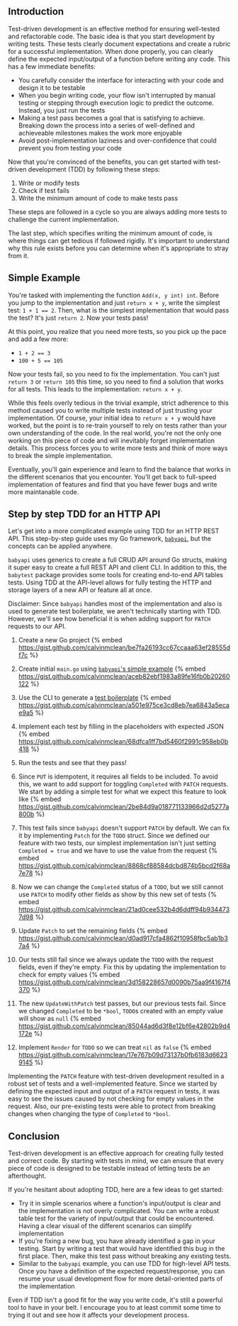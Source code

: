 ## Introduction

Test-driven development is an effective method for ensuring well-tested and refactorable code. The basic idea is that you start development by writing tests. These tests clearly document expectations and create a rubric for a successful implementation. When done properly, you can clearly define the expected input/output of a function before writing any code. This has a few immediate benefits:
  - You carefully consider the interface for interacting with your code and design it to be testable
  - When you begin writing code, your flow isn't interrupted by manual testing or stepping through execution logic to predict the outcome. Instead, you just run the tests
  - Making a test pass becomes a goal that is satisfying to achieve. Breaking down the process into a series of well-defined and achieveable milestones makes the work more enjoyable
  - Avoid post-implementation laziness and over-confidence that could prevent you from testing your code

Now that you're convinced of the benefits, you can get started with test-driven development (TDD) by following these steps:
  1. Write or modify tests
  2. Check if test fails
  3. Write the minimum amount of code to make tests pass

These steps are followed in a cycle so you are always adding more tests to challenge the current implementation.

The last step, which specifies writing the minimum amount of code, is where things can get tedious if followed rigidly. It's important to understand why this rule exists before you can determine when it's appropriate to stray from it.


## Simple Example

You're tasked with implementing the function `Add(x, y int) int`. Before you jump to the implementation and just `return x + y`, write the simplest test: `1 + 1 == 2`. Then, what is the simplest implementation that would pass the test? It's just `return 2`. Now your tests pass!

At this point, you realize that you need more tests, so you pick up the pace and add a few more:
- `1 + 2 == 3`
- `100 + 5 == 105`

Now your tests fail, so you need to fix the implementation. You can't just `return 3` or `return 105` this time, so you need to find a solution that works for all tests. This leads to the implementation: `return x + y`.

While this feels overly tedious in the trivial example, strict adherence to this method caused you to write multiple tests instead of just trusting your implementation. Of course, your initial idea to `return x + y` would have worked, but the point is to re-train yourself to rely on tests rather than your own understanding of the code. In the real world, you're not the only one working on this piece of code and will inevitably forget implementation details. This process forces you to write more tests and think of more ways to break the simple implementation.

Eventually, you'll gain experience and learn to find the balance that works in the different scenarios that you encounter. You'll get back to full-speed implementation of features and find that you have fewer bugs and write more maintanable code.


## Step by step TDD for an HTTP API

Let's get into a more complicated example using TDD for an HTTP REST API. This step-by-step guide uses my Go framework, [`babyapi`](https://github.com/calvinmclean/babyapi), but the concepts can be applied anywhere.

`babyapi` uses generics to create a full CRUD API around Go structs, making it super easy to create a full REST API and client CLI. In addition to this, the `babytest` package provides some tools for creating end-to-end API tables tests. Using TDD at the API-level allows for fully testing the HTTP and storage layers of a new API or feature all at once.

Disclaimer: Since `babyapi` handles most of the implementation and also is used to generate test boilerplate, we aren't technically starting with TDD. However, we'll see how beneficial it is when adding support for `PATCH` requests to our API.

1. Create a new Go project
{% embed https://gist.github.com/calvinmclean/be7fa26193cc67ccaaa63ef28555df7c  %}

2. Create initial `main.go` using [`babyapi`'s simple example](https://github.com/calvinmclean/babyapi/blob/main/examples/simple/main.go)
{% embed https://gist.github.com/calvinmclean/aceb82ebf1983a89fe16fb0b20260122 %}

3. Use the CLI to generate a [test boilerplate](https://gist.github.com/calvinmclean/16fcc97d8e9f2fe30b8d0f7c44243a24)
{% embed https://gist.github.com/calvinmclean/a501e975ce3cd8eb7ea6843a5ecae9a5 %}

4. Implement each test by filling in the placeholders with expected JSON
{% embed https://gist.github.com/calvinmclean/68dfca1ff7bd5460f2991c958eb0b418 %}

5. Run the tests and see that they pass!

6. Since `PUT` is idempotent, it requires all fields to be included. To avoid this, we want to add support for toggling `Completed` with `PATCH` requests. We start by adding a simple test for what we expect this feature to look like
{% embed https://gist.github.com/calvinmclean/2be84d9a018771133966d2d5277a800b %}

7. This test fails since `babyapi` doesn't support `PATCH` by default. We can fix it by implementing `Patch` for the `TODO` struct. Since we defined our feature with two tests, our simplest implementation isn't just setting `Completed = true` and we have to use the value from the request
{% embed https://gist.github.com/calvinmclean/8868cf88584dcbd874b5bcd2f68a7e78 %}

8. Now we can change the `Completed` status of a `TODO`, but we still cannot use `PATCH` to modify other fields as show by this new set of tests
{% embed https://gist.github.com/calvinmclean/21ad0cee532b4d6ddff94b9344737d98 %}

9. Update `Patch` to set the remaining fields
{% embed https://gist.github.com/calvinmclean/d0ad917cfa4862f10958fbc5ab1b37a4 %}

10. Our tests still fail since we always update the `TODO` with the request fields, even if they're empty. Fix this by updating the implementation to check for empty values
{% embed https://gist.github.com/calvinmclean/3d158228657d0090b75aa9f4167f4370 %}

11. The new `UpdateWithPatch` test passes, but our previous tests fail. Since we changed `Completed` to be `*bool`, `TODO`s created with an empty value will show as `null`
{% embed https://gist.github.com/calvinmclean/85044ad6d3f8e12bf6e42802b9d4172e %}

12. Implement `Render` for `TODO` so we can treat `nil` as `false`
{% embed https://gist.github.com/calvinmclean/17e767b09d73137b0fb6183d66239145 %}

Implementing the `PATCH` feature with test-driven development resulted in a robust set of tests and a well-implemented feature. Since we started by defining the expected input and output of a `PATCH` request in tests, it was easy to see the issues caused by not checking for empty values in the request. Also, our pre-existing tests were able to protect from breaking changes when changing the type of `Completed` to `*bool`.


## Conclusion

Test-driven development is an effective approach for creating fully tested and correct code. By starting with tests in mind, we can ensure that every piece of code is designed to be testable instead of letting tests be an afterthought.

If you're hesitant about adopting TDD, here are a few ideas to get started:
- Try it in simple scenarios where a function's input/output is clear and the implementation is not overly complicated. You can write a robust table test for the variety of input/output that could be encountered. Having a clear visual of the different scenarios can simplify implementation
- If you're fixing a new bug, you have already identified a gap in your testing. Start by writing a test that would have identified this bug in the first place. Then, make this test pass without breaking any existing tests.
- Similar to the `babyapi` example, you can use TDD for high-level API tests. Once you have a definition of the expected request/response, you can resume your usual development flow for more detail-oriented parts of the implementation

Even if TDD isn't a good fit for the way you write code, it's still a powerful tool to have in your belt. I encourage you to at least commit some time to trying it out and see how it affects your development process.
